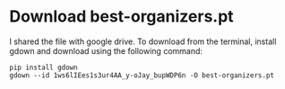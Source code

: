 

# Download best-organizers.pt
I shared the file with google drive. To download from the terminal, install gdown and download using the following command:
```
pip install gdown
gdown --id 1ws6lIEes1s3ur4AA_y-oJay_bupWDP6n -O best-organizers.pt
```
